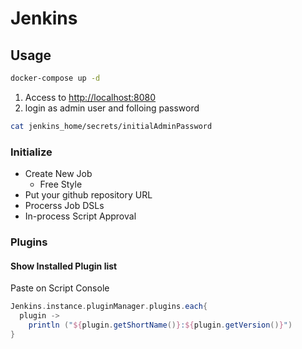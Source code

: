 # Jenkins

## Usage

```bash
docker-compose up -d
```

1. Access to <http://localhost:8080>
2. login as admin user and folloing password

```bash
cat jenkins_home/secrets/initialAdminPassword
```

### Initialize

- Create New Job
  - Free Style
- Put your github repository URL
- Procerss Job DSLs
- In-process Script Approval

### Plugins

#### Show Installed Plugin list

Paste on Script Console

```groovy
Jenkins.instance.pluginManager.plugins.each{
  plugin -> 
    println ("${plugin.getShortName()}:${plugin.getVersion()}")
}
```
